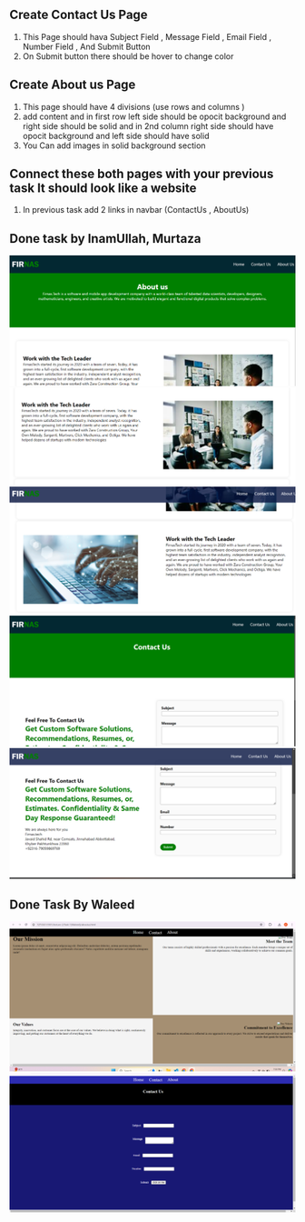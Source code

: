 ## Create Contact Us Page 
1. This Page should hava Subject Field , Message Field , Email Field , Number Field , And Submit Button 
2. On Submit button there should be hover to change color 

## Create About us Page 
1. This page should have 4 divisions (use rows and columns ) 
2. add content and in first row left side should be opocit background and right side should be solid 
and in 2nd column right side should have opocit background and left side should have solid 
3. You Can add images in solid background section 

## Connect these both pages with your previous task It should look like a website 
1. In previous task add 2 links in navbar (ContactUs , AboutUs) 


## Done task by InamUllah, Murtaza 
![about us page](./output(inam,murtaza)/about.png)
![about us page](./output(inam,murtaza)/about1.png)
![about us page](./output(inam,murtaza)/about2.png)
![contact us page](./output(inam,murtaza)/contactus.png)
![contact us page](./output(inam,murtaza)/contactus1.png)


## Done Task By Waleed

![about us page](./output(waleed)/aboutus.png)
![contact us page](./output(waleed)/contact.png)
